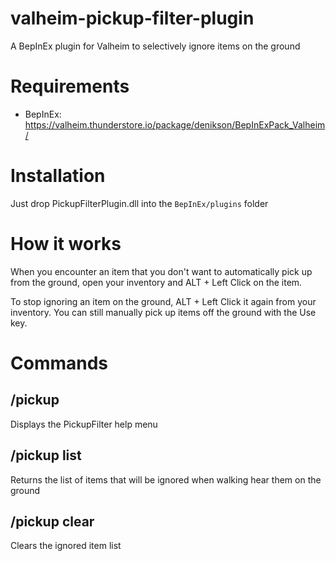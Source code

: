 # valheim-pickup-filter-plugin
A BepInEx plugin for Valheim to selectively ignore items on the ground

# Requirements
- BepInEx: https://valheim.thunderstore.io/package/denikson/BepInExPack_Valheim/

# Installation
Just drop PickupFilterPlugin.dll into the `BepInEx/plugins` folder

# How it works

When you encounter an item that you don't want to automatically pick up from the ground, open your inventory and ALT + Left Click on the item.

To stop ignoring an item on the ground, ALT + Left Click it again from your inventory. You can still manually pick up items off the ground with the Use key.

# Commands

## /pickup

Displays the PickupFilter help menu

## /pickup list

Returns the list of items that will be ignored when walking hear them on the ground

## /pickup clear

Clears the ignored item list 

